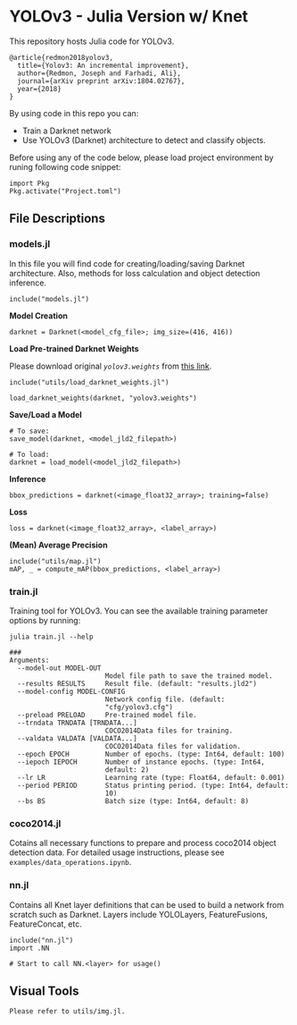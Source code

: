 # YOLOv3 - Julia Version w/ Knet
This repository hosts Julia code for YOLOv3.

```
@article{redmon2018yolov3,
  title={Yolov3: An incremental improvement},
  author={Redmon, Joseph and Farhadi, Ali},
  journal={arXiv preprint arXiv:1804.02767},
  year={2018}
}
```

By using code in this repo you can:
- Train a Darknet network
- Use YOLOv3 (Darknet) architecture to detect and classify objects.

Before using any of the code below, please load project environment by runing following code snippet:
```
import Pkg
Pkg.activate("Project.toml")
```

## File Descriptions
### models.jl
In this file you will find code for creating/loading/saving Darknet architecture. Also, methods for loss calculation and object detection inference.

```
include("models.jl")
```

__Model Creation__
```
darknet = Darknet(<model_cfg_file>; img_size=(416, 416))
```

__Load Pre-trained Darknet Weights__

Please download original *`yolov3.weights`* from [this link](https://pjreddie.com/media/files/yolov3.weights).

```
include("utils/load_darknet_weights.jl")

load_darknet_weights(darknet, "yolov3.weights")
```

__Save/Load a Model__
```
# To save:
save_model(darknet, <model_jld2_filepath>)

# To load:
darknet = load_model(<model_jld2_filepath>)
```

__Inference__
```
bbox_predictions = darknet(<image_float32_array>; training=false)
```

__Loss__
```
loss = darknet(<image_float32_array>, <label_array>)
```

__(Mean) Average Precision__
```
include("utils/map.jl")
mAP, _ = compute_mAP(bbox_predictions, <label_array>)
```

### train.jl
Training tool for YOLOv3. You can see the available training parameter options by running:
```
julia train.jl --help

###
Arguments:
  --model-out MODEL-OUT
                        Model file path to save the trained model.
  --results RESULTS     Result file. (default: "results.jld2")
  --model-config MODEL-CONFIG
                        Network config file. (default:
                        "cfg/yolov3.cfg")
  --preload PRELOAD     Pre-trained model file.
  --trndata TRNDATA [TRNDATA...]
                        COCO2014Data files for training.
  --valdata VALDATA [VALDATA...]
                        COCO2014Data files for validation.
  --epoch EPOCH         Number of epochs. (type: Int64, default: 100)
  --iepoch IEPOCH       Number of instance epochs. (type: Int64,
                        default: 2)
  --lr LR               Learning rate (type: Float64, default: 0.001)
  --period PERIOD       Status printing period. (type: Int64, default:
                        10)
  --bs BS               Batch size (type: Int64, default: 8)

```

### coco2014.jl
Cotains all necessary functions to prepare and process coco2014 object detection data. For detailed usage instructions, please see `examples/data_operations.ipynb`.

### nn.jl
Contains all Knet layer definitions that can be used to build a network from scratch such as Darknet. Layers include YOLOLayers, FeatureFusions, FeatureConcat, etc.

```
include("nn.jl")
import .NN

# Start to call NN.<layer> for usage()
```

## Visual Tools
```
Please refer to utils/img.jl.
```
